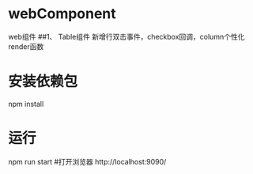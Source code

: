 # webComponent
web组件
##1、 Table组件
新增行双击事件，checkbox回调，column个性化render函数
# 安装依赖包
npm install
# 运行
npm run start
#打开浏览器
http://localhost:9090/